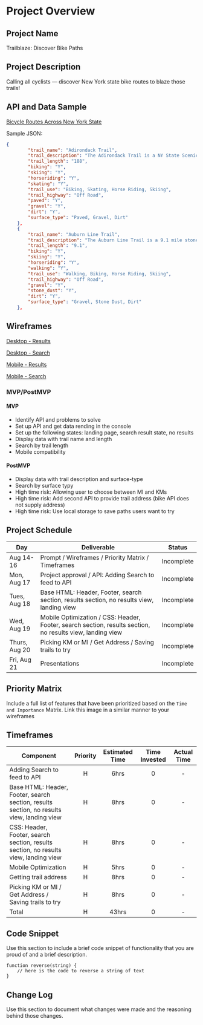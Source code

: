 # Project Overview

## Project Name

Trailblaze: Discover Bike Paths

## Project Description

Calling all cyclists — discover New York state bike routes to blaze those trails!

## API and Data Sample

[Bicycle Routes Across New York State](https://dev.socrata.com/foundry/data.ny.gov/7bg2-3faq)

Sample JSON:
```json
{
        "trail_name": "Adirondack Trail",
        "trail_description": "The Adirondack Trail is a NY State Scenic Byway.  Running from the southern to the northern border of the Adirondacks, there are plenty of roadside views through the Adirondack Park.",
        "trail_length": "188",
        "biking": "Y",
        "skiing": "Y",
        "horseriding": "Y",
        "skating": "Y",
        "trail_use": "Biking, Skating, Horse Riding, Skiing",
        "trail_highway": "Off Road",
        "paved": "Y",
        "gravel": "Y",
        "dirt": "Y",
        "surface_type": "Paved, Gravel, Dirt"
    },
    {
        "trail_name": "Auburn Line Trail",
        "trail_description": "The Auburn Line Trail is a 9.1 mile stone dust surface rail-trail which extends from Probst Road to Mertensia Road.",
        "trail_length": "9.1",
        "biking": "Y",
        "skiing": "Y",
        "horseriding": "Y",
        "walking": "Y",
        "trail_use": "Walking, Biking, Horse Riding, Skiing",
        "trail_highway": "Off Road",
        "gravel": "Y",
        "stone_dust": "Y",
        "dirt": "Y",
        "surface_type": "Gravel, Stone Dust, Dirt"
    },
```

## Wireframes

[Desktop - Results](https://res.cloudinary.com/dgy8sdrsq/image/upload/v1597510742/Desktop%20with%20Results.png)

[Desktop - Search](https://res.cloudinary.com/dgy8sdrsq/image/upload/v1597510742/Desktop%20with%20Results%20-%20Search.png)

[Mobile - Results](https://res.cloudinary.com/dgy8sdrsq/image/upload/v1597510741/Mobile%20with%20Results.png)

[Mobile - Search](https://res.cloudinary.com/dgy8sdrsq/image/upload/v1597510741/Mobile%20with%20Results%20-%20Search.png)

### MVP/PostMVP

#### MVP 

- Identify API and problems to solve 
- Set up API and get data rending in the console  
- Set up the following states: landing page, search result state, no results
- Display data with trail name and length 
- Search by trail length
- Mobile compatibility

#### PostMVP  

- Display data with trail description and surface-type
- Search by surface typy
- High time risk: Allowing user to choose between MI and KMs
- High time risk: Add second API to provide trail address (bike API does not supply address)
- High time risk: Use local storage to save paths users want to try

## Project Schedule

|  Day |Deliverable| Status
|---|---| ---|
|Aug 14-16| Prompt / Wireframes / Priority Matrix / Timeframes | Incomplete
|Mon, Aug 17|Project approval / API: Adding Search to feed to API|Incomplete
|Tues, Aug 18|Base HTML: Header, Footer, search section, results section, no results view, landing view| Incomplete
|Wed, Aug 19|Mobile Optimization / CSS: Header, Footer, search section, results section, no results view, landing view  | Incomplete
|Thurs, Aug 20| Picking KM or MI / Get Address / Saving trails to try | Incomplete
|Fri, Aug 21| Presentations | Incomplete

## Priority Matrix

Include a full list of features that have been prioritized based on the `Time and Importance` Matrix.  Link this image in a similar manner to your wireframes

## Timeframes

| Component | Priority | Estimated Time | Time Invested | Actual Time |
| --- | :---: |  :---: | :---: | :---: |
| Adding Search to feed to API | H | 6hrs| 0 | - |
| Base HTML: Header, Footer, search section, results section, no results view, landing view | H | 8hrs| 0 | - |
| CSS: Header, Footer, search section, results section, no results view, landing view | H | 8hrs| 0 | - |
| Mobile Optimization | H | 5hrs| 0 | - |
| Getting trail address | H | 8hrs| 0 | - |
| Picking KM or MI / Get Address / Saving trails to try | H | 8hrs| 0 | - |
| Total | H | 43hrs| 0 | - |


## Code Snippet

Use this section to include a brief code snippet of functionality that you are proud of and a brief description.  

```
function reverse(string) {
	// here is the code to reverse a string of text
}
```

## Change Log
 Use this section to document what changes were made and the reasoning behind those changes. 
